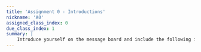 ```yaml
---
title: 'Assignment 0 - Introductions'
nickname: 'A0'
assigned_class_index: 0
due_class_index: 1
summary: |
    Introduce yourself on the message board and include the following information: current work position/company, any research interests (and/or areas of specialization), what you want to get out of this class, your experience with software and hardware, the kinds of classes you have taken so far in PMP, and anything else you would like to share. Also include how comfortable are you programming and what is your preferred programming language(s).
---
```

